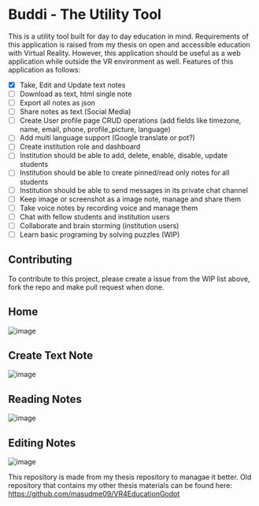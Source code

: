 # Buddi - The Utility Tool
This is a utility tool built for day to day education in mind. Requirements of this application is raised from my thesis on open and accessible education with Virtual Reality.
However, this application should be useful as a web application while outside the VR environment as well. Features of this application as follows:
- [x] Take, Edit and Update text notes
- [ ] Download as text, html single note
- [ ] Export all notes as json
- [ ] Share notes as text (Social Media)
- [ ] Create User profile page CRUD operations (add fields like timezone, name, email, phone, profile_picture, language)
- [ ] Add multi language support (Google translate or pot?)
- [ ] Create institution role and dashboard
- [ ] Institution should be able to add, delete, enable, disable, update students
- [ ] Institution should be able to create pinned/read only notes for all students
- [ ] Institution should be able to send messages in its private chat channel
- [ ] Keep image or screenshot as a image note, manage and share them
- [ ] Take voice notes by recording voice and manage them
- [ ] Chat with fellow students and institution users
- [ ] Collaborate and brain storming (institution users)
- [ ] Learn basic programing by solving puzzles (WIP)

## Contributing
To contribute to this project, please create a issue from the WIP list above, fork the repo and make pull request when done.

## Home
![image](https://user-images.githubusercontent.com/50353230/188510598-1bf53ae4-4c74-4e67-bacf-56ced23072b8.png)


## Create Text Note
![image](https://user-images.githubusercontent.com/50353230/188510463-4d4860cb-e7c5-4998-a9ed-136c0e9ab523.png)

## Reading Notes
![image](https://user-images.githubusercontent.com/50353230/188510515-48f41ae0-2060-4497-89c6-4eb7cc41d137.png)

## Editing Notes
![image](https://user-images.githubusercontent.com/50353230/188510548-cd3401c8-6d8e-4b8b-acb0-b228461f6b4b.png)


This repository is made from my thesis repository to managae it better. Old repository that contains my other thesis materials can be found here: https://github.com/masudme09/VR4EducationGodot
